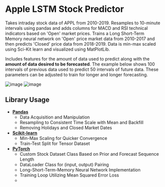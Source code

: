 # Apple LSTM Stock Predictor
 
Takes intraday stock data of APPL from 2010-2019. Resamples to 10-minute intervals using pandas and adds columns for MACD and RSI technical indicators based on 'Open' market prices. Trains a Long Short-Term Memory neural network on 'Open' price market data from 2010-2017 and then predicts 'Closed' price data from 2018-2019. Data is min-max scaled using Sci-Kit learn and visualized using MatPlotLib.

Includes features for the amount of data used to predict along with the **amount of data desired to be forecasted**. The example below shows 100 intervals of previous data used to predict 50 intervals of future data. These parameters can be adjusted to train for longer and longer forecasting.

![image](https://github.com/Aaronlozhkin/Apple-LSTM-Stock-Predictor/assets/23532191/d1d6c1a7-46ac-4322-be58-77347fdf2b20)
![image](https://github.com/Aaronlozhkin/Apple-LSTM-Stock-Predictor/assets/23532191/6de6c23d-28d7-45ad-9f09-09fa0f3e15bb)



## Library Usage
- [**Pandas**](https://pandas.pydata.org/) 
   - Data Acquisition and Manipulation
   - Resampling to Consistent Time Scale with Mean and Backfill
   - Removing Holidays and Closed Market Dates
- [**Scikit-learn**](https://scikit-learn.org/stable/)
   - Min-Max Scaling for Quicker Convergence
   - Train-Test Split for Tensor Dataset
- [**PyTorch**](https://pytorch.org/)
   - Custom Stock Dataset Class Based on Prior and Forecast Sequence Length
   - DataLoader Class for (input, output) Pairing
   - Long-Short-Term-Memory Neural Network Implementation
   - Training Loop Utilizing Mean Squared Error Loss
   - 
